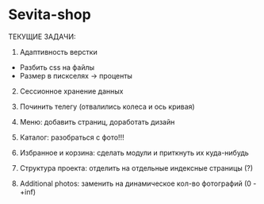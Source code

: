 # Sevita-shop

ТЕКУЩИЕ ЗАДАЧИ:

  1) Адаптивность верстки
  - Разбить css на файлы
  - Размер в пискселях -> проценты

  2) Сессионное хранение данных

  3) Починить телегу (отвалились колеса и ось кривая)

  4) Меню: добавить страниц, доработать дизайн

  5) Каталог: разобраться с фото!!!

  6) Избранное и корзина: сделать модули и приткнуть их куда-нибудь

  7) Структура проекта: отделить на отдельные индексные страницы (?)

  8) Additional photos: заменить на динамическое кол-во фотографий (0 - +inf)
